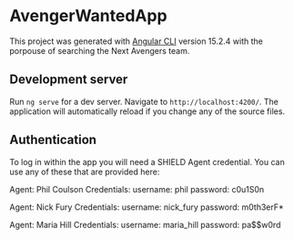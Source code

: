 # AvengerWantedApp

This project was generated with [Angular CLI](https://github.com/angular/angular-cli) version 15.2.4 with the porpouse of searching the Next Avengers team.

## Development server

Run `ng serve` for a dev server. Navigate to `http://localhost:4200/`. The application will automatically reload if you change any of the source files.

## Authentication
To log in within the app you will need a SHIELD Agent credential. You can use any of these that are provided here:

Agent: Phil Coulson
Credentials: 
username: phil
password: c0u1S0n

Agent: Nick Fury
Credentials:
username: nick_fury
password: m0th3erF*

Agent: Maria Hill
Credentials:
username: maria_hill
password: pa$$w0rd